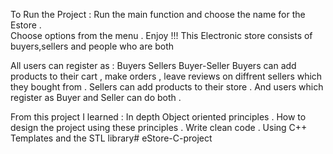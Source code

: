 To Run the Project :
Run the main function and choose the name for the Estore .<br>
Choose options from the menu .
   Enjoy !!!
   This Electronic store consists of buyers,sellers and people who are both
   
All users can register as :
    Buyers
    Sellers
    Buyer-Seller
    Buyers can add products to their cart , make orders , leave reviews on diffrent sellers which they bought from .
   Sellers can add products to their store . And users which register as Buyer and Seller can do both .

From this project I learned :
    In depth Object oriented principles .
    How to design the project using these principles .
    Write clean code .
    Using C++ Templates and the STL library# eStore-C-project
